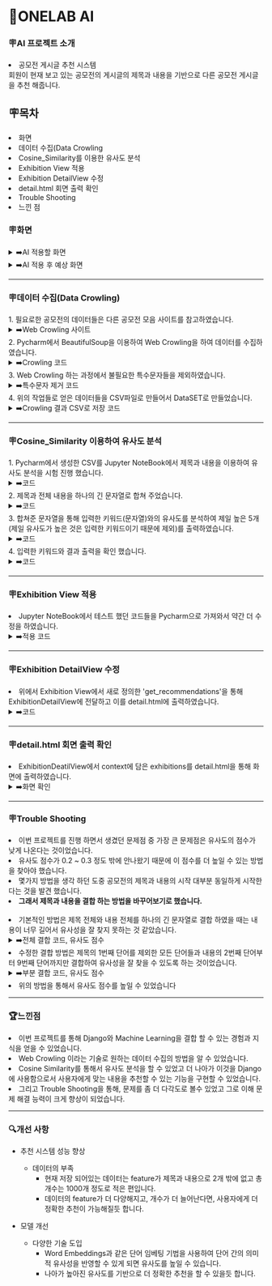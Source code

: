 <h1>🤖ONELAB AI</h1>

<h3>🪧AI 프로젝트 소개</h3>

<li>공모전 게시글 추천 시스템</li>
회원이 현재 보고 있는 공모전의 게시글의 제목과 내용을 기반으로 다른 공모전 게시글을 추천 해줍니다.

<h2>🪧목차</h2>

<li>화면</li>
<li>데이터 수집(Data Crowling</li>
<li>Cosine_Similarity를 이용한 유사도 분석</li>
<li>Exhibition View 적용</li>
<li>Exhibition DetailView 수정</li>
<li>detail.html 회면 출력 확인</li>
<li>Trouble Shooting</li>
<li>느낀 점</li>

<h3>🪧화면</h3>
<details><summary>➡️AI 적용할 화면</summary>
<img src="https://github.com/onelab-server-ai/onelab-ai/assets/156397913/1adb14b2-f99b-4a83-aab5-6bfee47e4b79" width="550px">
  <br>
<li>현재는 해당 게시글의 내용과 첨부한 이미지 파일들을 보여주고 있습니다.</li>
</details>

<details><summary>➡️AI 적용 후 예상 화면</summary>
<img src="https://github.com/onelab-server-ai/onelab-ai/assets/156397913/124604cb-f551-4ad7-badf-bb0ed7359e07" width="550px">
  <br>
<li>회원이 현재 보고 있는 공모전 게시글의 제목과 내용을 기반으로 다른 공모전 게시글과의 유사도를 분석하여 하단에 목록을 나타냅니다.</li>
</details>

***

<h3>🪧데이터 수집(Data Crowling)</h3>
1. 필요로한 공모전의 데이터들은 다른 공모전 모음 사이트를 참고하였습니다.
<details><summary>➡️Web Crowling 사이트</summary>
<img src="https://github.com/onelab-server-ai/onelab-ai/assets/156397913/090f2663-948c-425c-b884-67ab771031d8" width="550px">
</details>
2. Pycharm에서 BeautifulSoup을 이용하여 Web Crowling을 하여 데이터를 수집하였습니다.
<details><summary>➡️Crowling 코드</summary>
<img src="https://github.com/onelab-server-ai/onelab-ai/assets/156397913/cda1b2d7-f2c3-4b48-907d-1d0af81c7115" width="550px">
</details>
3. Web Crowling 하는 과정에서 불필요한 특수문자들을 제외하였습니다.
<details><summary>➡️특수문자 제거 코드</summary>
<img src="https://github.com/onelab-server-ai/onelab-ai/assets/156397913/e57984aa-f872-4024-9b61-5007aaa5d40d" width="550px">
</details>
4. 위의 작업들로 얻은 데이터들을 CSV파일로 만들어서 DataSET로 만들었습니다.
<details><summary>➡️Crowling 결과 CSV로 저장 코드</summary>
<img src="https://github.com/onelab-server-ai/onelab-ai/assets/156397913/ce09e077-63b4-4fa4-a32c-bb1af8ef4fd8" width="550px">
</details>


***

<h3>🪧Cosine_Similarity 이용하여 유사도 분석</h3>
1. Pycharm에서 생성한 CSV를 Jupyter NoteBook에서 제목과 내용을 이용하여 유사도 분석을 시험 진행 했습니다.
<details><summary>➡️코드</summary>
<img src="https://github.com/onelab-server-ai/onelab-ai/assets/156397913/b24044be-92e6-4502-a680-d14f9f1d36e2" width="550px">
</details>
2. 제목과 전체 내용을 하나의 긴 문자열로 합쳐 주었습니다.
<details><summary>➡️코드</summary>
<img src="https://github.com/onelab-server-ai/onelab-ai/assets/156397913/a1cc9b62-1b69-4a26-9122-0233ef60cca8="550px">
</details>
3. 합쳐준 문자열을 통해 입력한 키워드(문자열)와의 유사도를 분석하여 제일 높은 5개(제일 유사도가 높은 것은 입력한 키워드이기 때문에 제외)를 출력하였습니다.
<details><summary>➡️코드</summary>
<img src="https://github.com/onelab-server-ai/onelab-ai/assets/156397913/5346eece-047c-425f-93f1-5ed9bd7335b1" width="550px">
</details>
4. 입력한 키워드와 결과 출력을 확인 했습니다.
<details><summary>➡️코드</summary>
<li>입력 키워드</li> 
<img src="https://github.com/onelab-server-ai/onelab-ai/assets/156397913/f147ba9f-273d-4e70-aed1-0bea176ff447" width="550px">
<li>출력된 결과</li>
<img src="https://github.com/onelab-server-ai/onelab-ai/assets/156397913/e2ce8373-53c0-4b12-bbdf-1d474ca5ef16" width="550px">
<li>출력된 결과들의 유사도 점수</li>
<img src="https://github.com/onelab-server-ai/onelab-ai/assets/156397913/351301d6-54b6-4844-a179-a8bceb03b2f2" width="550px">
</details>

***

<h3>🪧Exhibition View 적용</h3>
<li>Jupyter NoteBook에서 테스트 했던 코드들을 Pycharm으로 가져와서 약간 더 수정을 하였습니다.</li>
<details><summary>➡️적용 코드</summary>
  1. 함수 정의 및 모든 데이터 가져오기
    <details><summary>➡️코드</summary>
      <img src="https://github.com/onelab-server-ai/onelab-ai/assets/156397913/c8a37e0f-d313-4977-8b56-81182dfa3a4a" width="800px">
      <li>'get_recommendations' 이라는 함수를 정의하였습니다.</li>
      <li>num_recommendations: 추천할 공모전의 수입니다. 기본값은 4입니다.</li>
      <li>'Exhibition' 모델에서 모든 공모전 데이터를 가져옵니다.</li>
    </details>
  2. 공모전 제목과 내용을 결합하여 수집
    <details><summary>➡️코드</summary>
      <img src="https://github.com/onelab-server-ai/onelab-ai/assets/156397913/9f1e0e83-8372-4d8c-adf3-ad2a4503f211" width="800px">
      <li>각 공모전 게시글의 제목과 내용을 부분 결합하여 리스트로 만듭니다.</li>
      <li>공모전 제목의 첫 단어를 제외하고 공모전 내용의 2번째 부터 9번째의 단어 결합니다.</li>
    </details>
  3. 텍스트 데이터 백터
    <details><summary>➡️코드</summary>
      <img src="https://github.com/onelab-server-ai/onelab-ai/assets/156397913/6985c9cc-4558-4170-8542-ce81d33016de" width="800px">
      <li>'CountVectorizer'를 사용해 전시회 제목과 내용을 벡터화한 다음 'content_vectors'에 저장하였습니다.</li>
    </details>
  4. 코사인 유사도 계산
    <details><summary>➡️코드</summary>
      <img src="https://github.com/onelab-server-ai/onelab-ai/assets/156397913/a5c98613-a345-4e8d-b59c-6b8b6ae57f09" width="800px">
      <li>벡터화된 공모전 데이터 간의 코사인 유사도를 계산합니다.</li>
    </details>
  5. 유사도 점수를 기준으로 정렬
    <details><summary>➡️코드</summary>
      <img src="https://github.com/onelab-server-ai/onelab-ai/assets/156397913/52252f05-bfd8-470c-8a16-c3b60296b15c" width="800px">
      <li>해당 공모전과 다른 공모전 간의 유사도를 나열합니다.</li>
      <li>유사도 점수를 기준으로 내림차순 정렬합니다.</li>
    </details>
  6. 유사한 공모전 선택
    <details><summary>➡️코드</summary>
      <img src="https://github.com/onelab-server-ai/onelab-ai/assets/156397913/dc5040bc-d61c-480f-abd0-9f0f64afbb61" width="800px">
      <li>제일 높은 유사도는 회원이 보고 있는 게시물이기 때문에 제외하고 4개의 유사한 공모전을 선택합니다.</li>
      <li>유사한 공모전의 인덱스를 통해 실제 공모전 데이터를 가져옵니다.</li>
    </details>
  7. 유사한 공모전 반환
    <details><summary>➡️코드</summary>
      <img src="https://github.com/onelab-server-ai/onelab-ai/assets/156397913/37552a84-e53a-4b5c-88a8-681b0e0cd270" width="400px">
      <li>유사한 공모전 리스트를 반환합니다.</li>
    </details>
</details>

***

<h3>🪧Exhibition DetailView 수정</h3>
<li>위에서 Exhibition View에서 새로 정의한 'get_recommendations'을 통해 ExhibitionDetailView에 전달하고 이를 detail.html에 출력하였습니다.</li>
  <details><summary>➡️코드</summary>
    <li>'get_recommendation' 함수를 호출하여 유사한 공모전을 추천받습니다.</li>
    <li>context에 'exhibitions'로 추천 받은 공모전을 담아서 detail.html로 전달합니다.</li>
    <img src="https://github.com/onelab-server-ai/onelab-ai/assets/156397913/4e371c13-6263-402c-b41a-45e83fae0f25" width="550px">
  </details>

***

<h3>🪧detail.html 회면 출력 확인</h3>
<li>ExhibitionDeatilView에서 context에 담은 exhibitions를 detail.html을 통해 화면에 출력하였습니다.</li>
  <details><summary>➡️화면 확인</summary>
    <img src="https://github.com/onelab-server-ai/onelab-ai/assets/156397913/235b8bbc-7a0e-4d6d-b3a5-cc1f46015cc6" width="550px">
    <li>당초에 계획했던 위치에 'AI가 추천하는 공모전' 이라는 제목으로 추천 게시글 4개가 표시 되는 것을 확인하였습니다.</li>
  </details>

***

<h3>🪧Trouble Shooting</h3>
<li>이번 프로젝트를 진행 하면서 생겼던 문제점 중 가장 큰 문제점은 유사도의 점수가 낮게 나온다는 것이었습니다.</li>
<li>유사도 점수가 0.2 ~ 0.3 정도 밖에 안나왔기 때문에 이 점수를 더 높일 수 있는 방법을 찾아야 했습니다.</li>
<li>몇가지 방법을 생각 하던 도중 공모전의 제목과 내용의 시작 대부분 동일하게 시작한다는 것을 발견 했습니다.</li>
<li><strong>그래서 제목과 내용을 결합 하는 방법을 바꾸어보기로 했습니다.</strong></li><br>
<li>기본적인 방법은 제목 전체와 내용 전체를 하나의 긴 문자열로 결합 하였을 때는 내용이 너무 길어서 유사성을 잘 찾지 못하는 것 같았습니다.</li>
<details><summary>➡️전체 결합 코드, 유사도 점수</summary>
  <img src="https://github.com/onelab-server-ai/onelab-ai/assets/156397913/f64c34d9-3780-4f00-baea-a3508bf2d0e1" width="550px">
  <img src="https://github.com/onelab-server-ai/onelab-ai/assets/156397913/f6c91fc1-61ef-4111-b5d2-be7223783b50" width="550px">
  <li>공모전의 전체 제목과 내용을 결합 하였을 때의 코드와 유사도 점수입니다.</li>
  <li>유사도 점수가 0.41에서 0.45정도로 0.5점을 넘지 못하고 있습니다.</li>
</details>
<li>수정한 결합 방법은 제목의 1번째 단어를 제외한 모든 단어들과 내용의 2번째 단어부터 9번째 단어까지만 결합하여 유사성을 잘 찾을 수 있도록 하는 것이었습니다.</li> 
<details><summary>➡️부분 결합 코드, 유사도 점수</summary>
  <img src="https://github.com/onelab-server-ai/onelab-ai/assets/156397913/06f2c8b7-5682-4cf0-b322-a2f90118dd72" width="550px">
  <img src="https://github.com/onelab-server-ai/onelab-ai/assets/156397913/032c1c00-41d8-420a-9601-976d1419ccf8" width="550px">
  <li>공모전의 제목에서 첫번째 단어를 제외한 나머지 전체와 내용에서 2번째 단어부터 9번째 단어까지만 결합하였습니다.</li>
  <li>유사도 점수가 약 0.72로 0.27 정도 상승하였습니다.</li>
</details>

<li>위의 방법을 통해서 유사도 점수를 높일 수 있었습니다</li>

***

<h3>🏆느낀점</h3>
<li>이번 프로젝트를 통해 Django와 Machine Learning을 결합 할 수 있는 경험과 지식을 얻을 수 있었습니다.</li>
<li>Web Crowling 이라는 기술로 원하는 데이터 수집의 방법을 알 수 있었습니다.</li>
<li>Cosine Similarity를 통해서 유사도 분석을 할 수 있었고 더 나아가 이것을 Django에 사용함으로서 사용자에게 맞는 내용을 추천할 수 있는 기능을 구현할 수 있었습니다.</li>
<li>그리고 Trouble Shooting을 통해, 문제를 좀 더 다각도로 볼수 있었고 그로 이해 문제 해결 능력이 크게 향상이 되었습니다.</li>

***

<h3>🔍개선 사항</h3>

* 추천 시스템 성능 향상
  - 데이터의 부족
    + 현재 저장 되어있는 데이터는 feature가 제목과 내용으로 2개 밖에 없고 총 개수는 1000개 정도로 적은 편입니다.
    + 데이터의 feature가 더 다양해지고, 개수가 더 늘어난다면, 사용자에게 더 정확한 추천이 가능해질듯 합니다.

* 모델 개선
  - 다양한 기술 도입
     + Word Embeddings과 같은 단어 임베팅 기법을 사용하여 단어 간의 의미적 유사성을 반영할 수 있게 되면 유사도를 높일 수 있습니다.
     + 나아가 높아진 유사도를 기반으로 더 정확한 추천을 할 수 있을듯 합니다.
